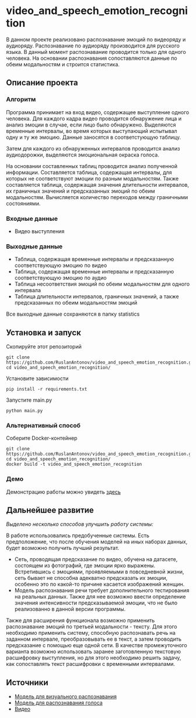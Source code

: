# video_and_speech_emotion_recognition
В данном проекте реализовано распознавание эмоций по видеоряду и аудиоряду. Распознавание по аудиоряду производится для русского языка. В данный момент распознавание проводится только для одного человека. На основании распознавания сопоставляются данные по обеим модальностям и строится статистика.

## Описание проекта
### Алгоритм
Программа принимает на вход видео, содержащее выступление одного человека. Для каждого кадра видео проводится обнаружение лица и анализ эмоции в случае, если лицо было обнаружено. Выделяются временные интервалы, во время которых выступающий испытывал одну и ту же эмоцию. Данные заносятся в соответстующую таблицу.

Затем для каждого из обнаруженных интервалов проводится анализ аудиодорожки, выделяются эмоциональная окраска голоса.

На основании составленных таблиц проводится анализ полученной информации. Составляется таблица, содержащая интервалы, для которых не соответствуют эмоции по разным модальностям. Также составляется таблица, содержащая значения длительности интервалов, их граничных значений и предсказанных эмоций по обеим модальностям. Вычисляется количество переходов между граничными состояниями.

### Входные данные
- Видео выступления
### Выходные данные
- Таблица, содержащая временные интервалы и предсказанную соответствующую эмоцию по видео
- Таблица, содержащая временные интервалы и предсказанную соответствующую эмоцию по аудио
- Таблица несоответствия эмоций по обеим модальностям для одного интервала
- Таблица длительности интервалов, граничных значений, а также предсказанных по обеим модальностям эмоций

Все выходные данные сохраняются в папку statistics

## Установка и запуск
Скопируйте этот репозиторий
```
git clone https://github.com/RuslanAntonov/video_and_speech_emotion_recognition.git
cd video_and_speech_emotion_recognition/
```
Установите зависимости
```
pip install -r requirements.txt
```
Запустите main.py
```
python main.py
```

### Альтернативный способ
Соберите Docker-контейнер
```
git clone https://github.com/RuslanAntonov/video_and_speech_emotion_recognition.git
cd video_and_speech_emotion_recognition/
docker build -t video_and_speech_emotion_recognition
```

### Демо
Демонстрацию работы можно увидеть [здесь](https://github.com/RuslanAntonov/video_and_speech_emotion_recognition/blob/main/video_and_speech_emotion_recognition.ipynb)

## Дальнейшее развитие
*Выделено несколько способов улучшить работу системы:*

В работе использовались предобученные системы. Есть предположение, что после обучения моделей на иных наборах данных, будет возможно получить лучший результат.
- Сеть, проводящая предсказание по видео, обучена на датасете, состоящем из фотографий, где эмоции ярко выражены. Встретившись с эмоциями, проявляемыми в повседневной жизни, сеть бывает не способна адекватно предсказать их эмоции, особенно это по какой-то причине касается изображений женщин.
- Модель распознавания речи требует дополнительного тестирования на реальных данных. Также для нее возможно ввести определение значения интенсивности предсказываемой эмоции, что не было реализованно в данной версии программы. 

Также для расширения функционала возможно применить распознавание эмоций по третьей модальности - тексту. Для этого необходимо применить систему, способную распознавать речь на заданном интервале, преобразовывать ее в текст, а затем проводить предсказание с помощью еще одной сети. В качестве промежуточного варианта возможно использовать заранее заготовленную текстовую расшифровку выступления, но для этого необходимо решить задачу, как сопоставлять текст расшифровки с временными интервалами.

## Источники
- [Модель для визуального распознавания](https://github.com/WuJie1010/Facial-Expression-Recognition.Pytorch)
- [Модель для распознавания голоса](https://huggingface.co/Aniemore/wav2vec2-xlsr-53-russian-emotion-recognition)
- [Видео](https://youtu.be/ycHYHOGmKLY)
